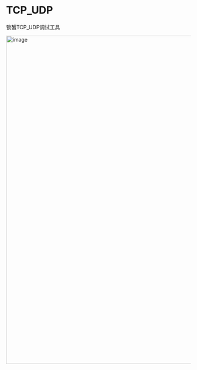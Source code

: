 # TCP_UDP
锁蟹TCP_UDP调试工具

<img width="1120" height="897" alt="image" src="https://github.com/user-attachments/assets/ce7ee87f-00c0-4c98-9775-55e36ff0e301" />

